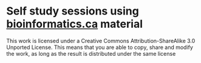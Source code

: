 # Self study sessions using [bioinformatics.ca](https://www.bioinformatics.ca/) material

This work is licensed under a Creative Commons Attribution-ShareAlike 3.0 Unported License. This means that you are able to copy, share and modify the work, as long as the result is distributed under the same license
